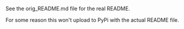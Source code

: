 
See the orig_README.md file for the real README.

For some reason this won't upload to PyPi with the actual README file.

